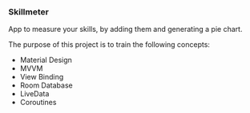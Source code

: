 ### Skillmeter

App to measure your skills, by adding them and generating a pie chart.

The purpose of this project is to train the following concepts:

* Material Design
* MVVM
* View Binding
* Room Database
* LiveData
* Coroutines